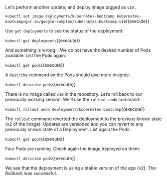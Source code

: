Let’s perform another update, and deploy image tagged as `v10` :

`kubectl set image deployments/kubernetes-bootcamp kubernetes-bootcamp=gcr.io/google-samples/kubernetes-bootcamp:v10`{{execute}}

Use `get deployments` to see the status of the deployment:

`kubectl get deployments`{{execute}}

And something is wrong… We do not have the desired number of Pods available.
List the Pods again:

`kubectl get pods`{{execute}}

A `describe` command on the Pods should give more insights:

`kubectl describe pods`{{execute}}

There is no image called `v10` in the repository. Let’s roll back to our previously working version. We’ll use the `rollout undo` command:

`kubectl rollout undo deployments/kubernetes-bootcamp`{{execute}}

The `rollout` command reverted the deployment to the previous known state (v2 of the image). Updates are versioned and you can revert to any previously known state of a Deployment. List again the Pods:

`kubectl get pods`{{execute}}

Four Pods are running. Check again the image deployed on them:

`kubectl describe pods`{{execute}}

We see that the deployment is using a stable version of the app (v2). The Rollback was successful.

